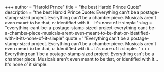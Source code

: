 +++
author = "Harold Prince"
title = "the best Harold Prince Quote"
description = "the best Harold Prince Quote: Everything can't be a postage-stamp-sized project. Everything can't be a chamber piece. Musicals aren't even meant to be that, or identified with it... It's none of it simple."
slug = "everything-cant-be-a-postage-stamp-sized-project-everything-cant-be-a-chamber-piece-musicals-arent-even-meant-to-be-that-or-identified-with-it-its-none-of-it-simple"
quote = '''Everything can't be a postage-stamp-sized project. Everything can't be a chamber piece. Musicals aren't even meant to be that, or identified with it... It's none of it simple.'''
+++
Everything can't be a postage-stamp-sized project. Everything can't be a chamber piece. Musicals aren't even meant to be that, or identified with it... It's none of it simple.
